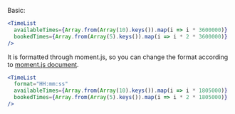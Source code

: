Basic:

```jsx
<TimeList
  availableTimes={Array.from(Array(10).keys()).map(i => i * 3600000)}
  bookedTimes={Array.from(Array(5).keys()).map(i => i * 2 * 3600000)}
/>
```

It is formatted through moment.js, so you can change the format according to [moment.js document](https://momentjs.com/docs/#/displaying/format/).

```jsx
<TimeList
  format="HH:mm:ss"
  availableTimes={Array.from(Array(10).keys()).map(i => i * 1805000)}
  bookedTimes={Array.from(Array(5).keys()).map(i => i * 2 * 1805000)}
/>
```